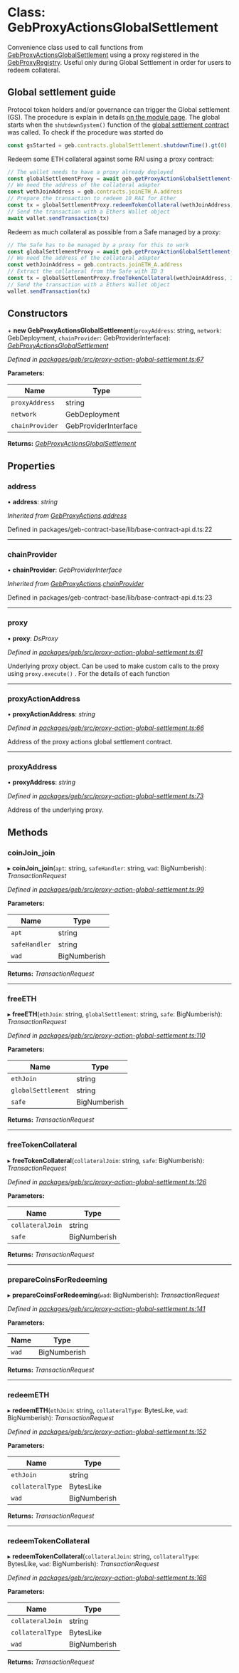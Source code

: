# Class: GebProxyActionsGlobalSettlement

Convenience class used to call functions from [GebProxyActionsGlobalSettlement](https://github.com/reflexer-labs/geb-proxy-actions/blob/master/src/GebProxyActions.sol) using a proxy registered in the [GebProxyRegistry](https://github.com/reflexer-labs/geb-proxy-registry/blob/master/src/GebProxyRegistry.sol).
Useful only during Global Settlement in order for users to redeem collateral.

## Global settlement guide

Protocol token holders and/or governance can trigger the Global settlement (GS). The procedure is explain in details [on the module page](https://docs.reflexer.finance/system-contracts/shutdown-module/global-settlement#the-shutdown-mechanism-9-crucial-steps). The global starts when the `shutdownSystem()` function of the [global settlement contract](https://github.com/reflexer-labs/geb/blob/38665149f953e14ab19a41f577e42f8f0b565226/src/GlobalSettlement.sol#L254) was called.
To check if the procedure was started do
```typescript
const gsStarted = geb.contracts.globalSettlement.shutdownTime().gt(0)
```

Redeem some ETH collateral against some RAI using a proxy contract:
```typescript
// The wallet needs to have a proxy already deployed
const globalSettlementProxy = await geb.getProxyActionGlobalSettlement(wallet.address)
// We need the address of the collateral adapter
const wethJoinAddress = geb.contracts.joinETH_A.address
// Prepare the transaction to redeem 10 RAI for Ether
const tx = globalSettlementProxy.redeemTokenCollateral(wethJoinAddress, ETH_A, WAD.mul(10))
// Send the transaction with a Ethers Wallet object
await wallet.sendTransaction(tx)
```

Redeem as much collateral as possible from a Safe managed by a proxy:
```typescript
// The Safe has to be managed by a proxy for this to work
const globalSettlementProxy = await geb.getProxyActionGlobalSettlement(wallet.address)
// We need the address of the collateral adapter
const wethJoinAddress = geb.contracts.joinETH_A.address
// Extract the collateral from the Safe with ID 3
const tx = globalSettlementProxy.freeTokenCollateral(wethJoinAddress, 3)
// Send the transaction with a Ethers Wallet object
wallet.sendTransaction(tx)
```

## Constructors


\+ **new GebProxyActionsGlobalSettlement**(`proxyAddress`: string, `network`: GebDeployment, `chainProvider`: GebProviderInterface): *[GebProxyActionsGlobalSettlement](gebproxyactionsglobalsettlement.md)*


*Defined in [packages/geb/src/proxy-action-global-settlement.ts:67](https://github.com/reflexer-labs/geb.js/blob/4b97e92/packages/geb/src/proxy-action-global-settlement.ts#L67)*

**Parameters:**

Name | Type |
------ | ------ |
`proxyAddress` | string |
`network` | GebDeployment |
`chainProvider` | GebProviderInterface |

**Returns:** *[GebProxyActionsGlobalSettlement](gebproxyactionsglobalsettlement.md)*

## Properties

###  address

• **address**: *string*

*Inherited from [GebProxyActions](gebproxyactions.md).[address](gebproxyactions.md#address)*

Defined in packages/geb-contract-base/lib/base-contract-api.d.ts:22

___

###  chainProvider

• **chainProvider**: *GebProviderInterface*

*Inherited from [GebProxyActions](gebproxyactions.md).[chainProvider](gebproxyactions.md#chainprovider)*

Defined in packages/geb-contract-base/lib/base-contract-api.d.ts:23

___

###  proxy

• **proxy**: *DsProxy*

*Defined in [packages/geb/src/proxy-action-global-settlement.ts:61](https://github.com/reflexer-labs/geb.js/blob/4b97e92/packages/geb/src/proxy-action-global-settlement.ts#L61)*

Underlying proxy object. Can be used to make custom calls to the proxy using `proxy.execute()` .
For the details of each function

___

###  proxyActionAddress

• **proxyActionAddress**: *string*

*Defined in [packages/geb/src/proxy-action-global-settlement.ts:66](https://github.com/reflexer-labs/geb.js/blob/4b97e92/packages/geb/src/proxy-action-global-settlement.ts#L66)*

Address of the proxy actions global settlement contract.

___

###  proxyAddress

• **proxyAddress**: *string*

*Defined in [packages/geb/src/proxy-action-global-settlement.ts:73](https://github.com/reflexer-labs/geb.js/blob/4b97e92/packages/geb/src/proxy-action-global-settlement.ts#L73)*

Address of the underlying proxy.

## Methods

###  coinJoin_join

▸ **coinJoin_join**(`apt`: string, `safeHandler`: string, `wad`: BigNumberish): *TransactionRequest*


*Defined in [packages/geb/src/proxy-action-global-settlement.ts:99](https://github.com/reflexer-labs/geb.js/blob/4b97e92/packages/geb/src/proxy-action-global-settlement.ts#L99)*

**Parameters:**

Name | Type |
------ | ------ |
`apt` | string |
`safeHandler` | string |
`wad` | BigNumberish |

**Returns:** *TransactionRequest*

___

###  freeETH

▸ **freeETH**(`ethJoin`: string, `globalSettlement`: string, `safe`: BigNumberish): *TransactionRequest*


*Defined in [packages/geb/src/proxy-action-global-settlement.ts:110](https://github.com/reflexer-labs/geb.js/blob/4b97e92/packages/geb/src/proxy-action-global-settlement.ts#L110)*

**Parameters:**

Name | Type |
------ | ------ |
`ethJoin` | string |
`globalSettlement` | string |
`safe` | BigNumberish |

**Returns:** *TransactionRequest*

___

###  freeTokenCollateral

▸ **freeTokenCollateral**(`collateralJoin`: string, `safe`: BigNumberish): *TransactionRequest*


*Defined in [packages/geb/src/proxy-action-global-settlement.ts:126](https://github.com/reflexer-labs/geb.js/blob/4b97e92/packages/geb/src/proxy-action-global-settlement.ts#L126)*

**Parameters:**

Name | Type |
------ | ------ |
`collateralJoin` | string |
`safe` | BigNumberish |

**Returns:** *TransactionRequest*

___

###  prepareCoinsForRedeeming

▸ **prepareCoinsForRedeeming**(`wad`: BigNumberish): *TransactionRequest*


*Defined in [packages/geb/src/proxy-action-global-settlement.ts:141](https://github.com/reflexer-labs/geb.js/blob/4b97e92/packages/geb/src/proxy-action-global-settlement.ts#L141)*

**Parameters:**

Name | Type |
------ | ------ |
`wad` | BigNumberish |

**Returns:** *TransactionRequest*

___

###  redeemETH

▸ **redeemETH**(`ethJoin`: string, `collateralType`: BytesLike, `wad`: BigNumberish): *TransactionRequest*


*Defined in [packages/geb/src/proxy-action-global-settlement.ts:152](https://github.com/reflexer-labs/geb.js/blob/4b97e92/packages/geb/src/proxy-action-global-settlement.ts#L152)*

**Parameters:**

Name | Type |
------ | ------ |
`ethJoin` | string |
`collateralType` | BytesLike |
`wad` | BigNumberish |

**Returns:** *TransactionRequest*

___

###  redeemTokenCollateral

▸ **redeemTokenCollateral**(`collateralJoin`: string, `collateralType`: BytesLike, `wad`: BigNumberish): *TransactionRequest*


*Defined in [packages/geb/src/proxy-action-global-settlement.ts:168](https://github.com/reflexer-labs/geb.js/blob/4b97e92/packages/geb/src/proxy-action-global-settlement.ts#L168)*

**Parameters:**

Name | Type |
------ | ------ |
`collateralJoin` | string |
`collateralType` | BytesLike |
`wad` | BigNumberish |

**Returns:** *TransactionRequest*
